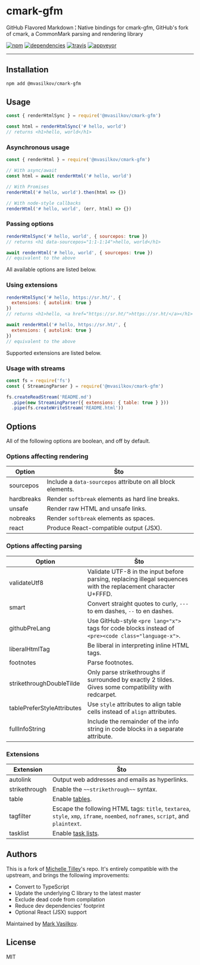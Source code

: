 cmark-gfm
===

GitHub Flavored Markdown ¦ Native bindings for cmark-gfm, GitHub's fork of cmark, a CommonMark parsing and rendering library

[![npm][npm-badge]][npm-url]
[![dependencies][dependencies-badge]][dependencies-url]
[![travis][travis-badge]][travis-url]
[![appveyor][appveyor-badge]][appveyor-url]

---

Installation
---

```sh
npm add @mvasilkov/cmark-gfm
```

Usage
---

```javascript
const { renderHtmlSync } = require('@mvasilkov/cmark-gfm')

const html = renderHtmlSync('# hello, world')
// returns <h1>hello, world</h1>
```

### Asynchronous usage

```javascript
const { renderHtml } = require('@mvasilkov/cmark-gfm')

// With async/await
const html = await renderHtml('# hello, world')

// With Promises
renderHtml('# hello, world').then(html => {})

// With node-style callbacks
renderHtml('# hello, world', (err, html) => {})
```

### Passing options

```javascript
renderHtmlSync('# hello, world', { sourcepos: true })
// returns <h1 data-sourcepos="1:1-1:14">hello, world</h1>

await renderHtml('# hello, world', { sourcepos: true })
// equivalent to the above
```

All available options are listed below.

### Using extensions

```javascript
renderHtmlSync('# hello, https://sr.ht/', {
  extensions: { autolink: true }
})
// returns <h1>hello, <a href="https://sr.ht/">https://sr.ht/</a></h1>

await renderHtml('# hello, https://sr.ht/', {
  extensions: { autolink: true }
})
// equivalent to the above
```

Supported extensions are listed below.

### Usage with streams

```javascript
const fs = require('fs')
const { StreamingParser } = require('@mvasilkov/cmark-gfm')

fs.createReadStream('README.md')
  .pipe(new StreamingParser({ extensions: { table: true } }))
  .pipe(fs.createWriteStream('README.html'))
```

Options
---

All of the following options are boolean, and off by default.

### Options affecting rendering

| Option | Što
| --- | ---
| sourcepos | Include a `data-sourcepos` attribute on all block elements.
| hardbreaks | Render `softbreak` elements as hard line breaks.
| unsafe | Render raw HTML and unsafe links.
| nobreaks | Render `softbreak` elements as spaces.
| react | Produce React-compatible output (JSX).

### Options affecting parsing

| Option | Što
| --- | ---
| validateUtf8 | Validate UTF-8 in the input before parsing, replacing illegal sequences with the replacement character U+FFFD.
| smart | Convert straight quotes to curly, `---` to em dashes, `--` to en dashes.
| githubPreLang | Use GitHub-style `<pre lang="x">` tags for code blocks instead of `<pre><code class="language-x">`.
| liberalHtmlTag | Be liberal in interpreting inline HTML tags.
| footnotes | Parse footnotes.
| strikethroughDoubleTilde | Only parse strikethroughs if surrounded by exactly 2 tildes. Gives some compatibility with redcarpet.
| tablePreferStyleAttributes | Use `style` attributes to align table cells instead of `align` attributes.
| fullInfoString | Include the remainder of the info string in code blocks in a separate attribute.

### Extensions

| Extension | Što
| --- | ---
| autolink | Output web addresses and emails as hyperlinks.
| strikethrough | Enable the `~~strikethrough~~` syntax.
| table | Enable [tables][tables].
| tagfilter | Escape the following HTML tags: `title`, `textarea`, `style`, `xmp`, `iframe`, `noembed`, `noframes`, `script`, and `plaintext`.
| tasklist | Enable [task lists][task-lists].

Authors
---

This is a fork of [Michelle Tilley][BinaryMuse]'s repo. It's entirely compatible with the upstream, and brings the following improvements:

* Convert to TypeScript
* Update the underlying C library to the latest master
* Exclude dead code from compilation
* Reduce dev dependencies' footprint
* Optional React (JSX) support

Maintained by [Mark Vasilkov][mvasilkov].

License
---

MIT

[npm-badge]: https://img.shields.io/npm/v/@mvasilkov/cmark-gfm.svg?style=flat
[npm-url]: https://www.npmjs.com/package/@mvasilkov/cmark-gfm
[dependencies-badge]: https://img.shields.io/librariesio/release/npm/@mvasilkov/cmark-gfm?style=flat
[dependencies-url]: https://www.npmjs.com/package/@mvasilkov/cmark-gfm?activeTab=dependencies
[travis-badge]: https://img.shields.io/travis/mvasilkov/cmark-gfm/@mvasilkov/cmark-gfm?style=flat
[travis-url]: https://travis-ci.org/github/mvasilkov/cmark-gfm
[appveyor-badge]: https://ci.appveyor.com/api/projects/status/2w02o0n3vpid13ho/branch/@mvasilkov/cmark-gfm?svg=true
[appveyor-url]: https://ci.appveyor.com/project/mvasilkov/cmark-gfm

[tables]: https://help.github.com/en/github/writing-on-github/organizing-information-with-tables
[task-lists]: https://github.blog/2014-04-28-task-lists-in-all-markdown-documents/

[BinaryMuse]: https://github.com/BinaryMuse
[mvasilkov]: https://github.com/mvasilkov
